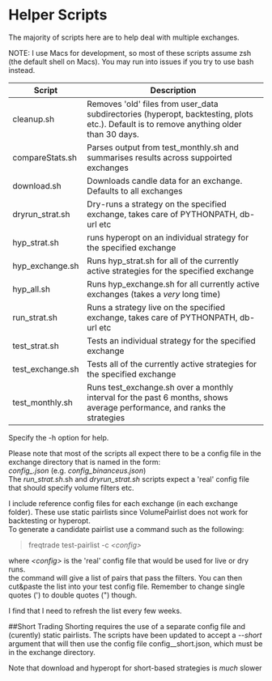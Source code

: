 # Helper Scripts

The majority of scripts here are to help deal with multiple exchanges.

NOTE: I use Macs for development, so most of these scripts assume zsh (the default shell on Macs). 
You may run into issues if you try to use bash instead.

| Script | Description |
|-----------|------------------------------------------|
|cleanup.sh| Removes 'old' files from user_data subdirectories (hyperopt, backtesting, plots etc.). Default is to remove anything older than 30 days.|
|compareStats.sh|Parses output from test_monthly.sh and summarises results across suppoirted exchanges|
|download.sh|Downloads candle data for an exchange. Defaults to all exchanges|
|dryrun_strat.sh| Dry-runs a strategy on the specified exchange, takes care of PYTHONPATH, db-url etc |
|hyp_strat.sh|runs hyperopt on an individual strategy for the specified exchange |
|hyp_exchange.sh|Runs hyp_strat.sh for all of the currently active strategies for the specified exchange |
|hyp_all.sh| Runs hyp_exchange.sh for all currently active exchanges (takes a *_very_* long time) |
|run_strat.sh| Runs a strategy live on the specified exchange, takes care of PYTHONPATH, db-url etc |
|test_strat.sh|Tests an individual strategy for the specified exchange |
|test_exchange.sh|Tests all of the currently active strategies for the specified exchange |
|test_monthly.sh| Runs test_exchange.sh over a monthly interval for the past 6 months, shows average performance, and ranks the strategies |


Specify the -h option for help.

Please note that most of the scripts all expect there to be a config file in the exchange directory that is named in the form:  
_config\_<exchange>.json_ (e.g. _config_binanceus.json_)
<br>
The _run_strat.sh_.sh and _dryrun_strat.sh_ scripts expect a 'real' config file that should specify volume filters etc.

I include reference config files for each exchange (in each exchange folder). These use static pairlists since VolumePairlist does not work for backtesting or hyperopt. 
<br>To generate a candidate pairlist use a command such as the following:

>freqtrade test-pairlist -c _\<config\>_

where _\<config\>_ is the 'real' config file that would be used for live or dry runs.
<br>
the command will give a list of pairs that pass the filters. You can then cut&paste the list into your test config file. 
Remember to change single quotes (\') to double quotes (\") though.

I find that I need to refresh the list every few weeks.

##Short Trading
Shorting requires the use of a separate config file and (curently) static pairlists. 
The scripts have been updated to accept a _--short_ argument that will then use the config file 
config\_<exchange>_short.json, which must be in the exchange directory.

Note that download and hyperopt for short-based strategies is *much* slower
